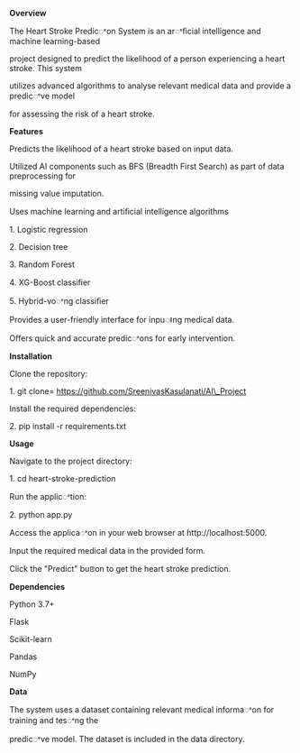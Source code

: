 <a name="br1"></a> 

**Overview**


The Heart Stroke Predicꢀon System is an arꢀﬁcial intelligence and machine learning-based

project designed to predict the likelihood of a person experiencing a heart stroke. This system

utilizes advanced algorithms to analyse relevant medical data and provide a predicꢀve model

for assessing the risk of a heart stroke.


**Features**



Predicts the likelihood of a heart stroke based on input data.

Utilized AI components such as BFS (Breadth First Search) as part of data preprocessing for

missing value imputation.

Uses machine learning and artiﬁcial intelligence algorithms

1\. Logistic regression

2\. Decision tree

3\. Random Forest

4\. XG-Boost classiﬁer

5\. Hybrid-voꢀng classiﬁer


Provides a user-friendly interface for inpuꢁng medical data.

Oﬀers quick and accurate predicꢀons for early intervention.


**Installation**



Clone the repository:

1\. git clone= https://github.com/SreenivasKasulanati/AI\_Project

Install the required dependencies:

2\. pip install -r requirements.txt


**Usage**




Navigate to the project directory:

1\. cd heart-stroke-prediction

Run the applicꢀtion:

2\. python app.py

Access the applicaꢀon in your web browser at http://localhost:5000.

Input the required medical data in the provided form.

Click the "Predict" buꢂon to get the heart stroke prediction.


**Dependencies**



Python 3.7+

Flask

Scikit-learn

Pandas

NumPy

**Data**



<a name="br2"></a> 
The system uses a dataset containing relevant medical informaꢀon for training and tesꢀng the

predicꢀve model. The dataset is included in the data directory.


